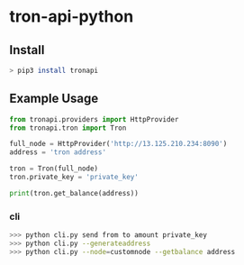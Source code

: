 # tron-api-python

## Install

```bash
> pip3 install tronapi
```

## Example Usage
```python
from tronapi.providers import HttpProvider
from tronapi.tron import Tron

full_node = HttpProvider('http://13.125.210.234:8090')
address = 'tron address'

tron = Tron(full_node)
tron.private_key = 'private_key'

print(tron.get_balance(address))
```
### cli
```bash
>>> python cli.py send from to amount private_key
>>> python cli.py --generateaddress
>>> python cli.py --node=customnode --getbalance address
